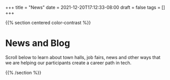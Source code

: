 +++
title = "News"
date = 2021-12-20T17:12:33-08:00
draft = false
tags = []
+++

{{% section centered color-contrast %}}

# News and Blog

Scroll below to learn about town halls, job fairs, news and other ways that we are helping our participants create a career path in tech.

{{% /section %}}
